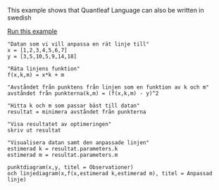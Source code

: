 This example shows that Quantleaf Language can also be written in swedish


[Run this example](https://quantleaf.com/?q=%22Datan%20som%20vi%20vill%20anpassa%20en%20r%C3%A4t%20linje%20till%22%0Ax%20%3D%20%5B1,2,3,4,5,6,7%5D%0Ay%20%3D%20%5B3,5,10,5,9,14,18%5D%0A%0A%22R%C3%A4ta%20linjens%20funktion%22%0Af(x,k,m)%20%3D%20x*k%20%2B%20m%0A%0A%22Avst%C3%A5ndet%20fr%C3%A5n%20punktens%20fr%C3%A5n%20linjen%20som%20en%20funktion%20av%20k%20och%20m%22%0Aavst%C3%A5ndet%20fr%C3%A5n%20punkterna(k,m)%20%3D%20(f(x,k,m)%20-%20y)%5E2%0A%0A%22Hitta%20k%20och%20m%20som%20passar%20b%C3%A4st%20till%20datan%22%0Aresultat%20%3D%20minimera%20avst%C3%A5ndet%20fr%C3%A5n%20punkterna%0A%0A%22Visa%20resultatet%20av%20optimeringen%22%0Askriv%20ut%20resultat%0A%0A%22Visualisera%20datan%20samt%20den%20anpassade%20linjen%22%0Aestimerad%20k%20%3D%20resultat.parameters.k%0Aestimerad%20m%20%3D%20resultat.parameters.m%0A%0Apunktdiagram(x,y,%20titel%20%3D%20Observationer)%20%0Aoch%20linjediagram(x,f(x,estimerad%20k,estimerad%20m),%20titel%20%3D%20Anpassad%20linje)&t=code)


```
"Datan som vi vill anpassa en rät linje till"
x = [1,2,3,4,5,6,7]
y = [3,5,10,5,9,14,18]

"Räta linjens funktion"
f(x,k,m) = x*k + m

"Avståndet från punktens från linjen som en funktion av k och m"
avståndet från punkterna(k,m) = (f(x,k,m) - y)^2

"Hitta k och m som passar bäst till datan"
resultat = minimera avståndet från punkterna

"Visa resultatet av optimeringen"
skriv ut resultat

"Visualisera datan samt den anpassade linjen"
estimerad k = resultat.parameters.k
estimerad m = resultat.parameters.m

punktdiagram(x,y, titel = Observationer) 
och linjediagram(x,f(x,estimerad k,estimerad m), titel = Anpassad linje)

```
